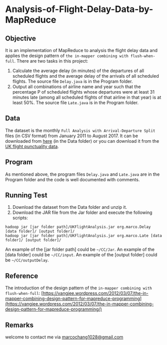 # Analysis-of-Flight-Delay-Data-by-MapReduce

## Objective
It is an implementation of MapReduce to analysis the flight delay data and applies the design pattern of `the in-mapper combining with flush-when-full`. There are two tasks in this project: 
1. Calculate the average delay (in minutes) of the departures of all scheduled flights and the average delay of the arrivals of all scheduled flights. The source file `Delay.java` is in the Program folder.
2. Output all combinations of airline name and year such that the percentage P of scheduled flights whose departures were at least 31 minutes late (among all scheduled flights of that airline in that year) is at least 50%. The source file `Late.java` is in the Program folder.

## Data
The dataset is the monthly `Full Analysis with Arrival-Departure Split` files (in CSV format) from January 2011 to August 2017. It can be downloaded from [here](Data/FlightDelayData.zip) (in the Data folder) or you can download it from the [UK flight punctuality data](http://www.caa.co.uk/Data-and-analysis/UK-aviation-market/Flight-reliability/Datasets/UK-flight-punctuality-data/).

## Program
As mentioned above, the program files `Delay.java` and `Late.java` are in the Program folder and the code is well documented with comments. 

## Running Test
1. Download the dataset from the Data folder and unzip it.
2. Download the JAR file from the Jar folder and execute the following scripts:
```
hadoop jar [jar folder path]/UKFlightAnalysis.jar org.marco.Delay [data folder]/ [output folder]/
hadoop jar [jar folder path]/UKFlightAnalysis.jar org.marco.Late [data folder]/ [output folder]/
```
An example of the [jar folder path] could be `~/CC/Jar`. An example of the [data folder] could be `~/CC/input`. An example of the [output folder] could be `~/CC/outputDelay`.

## Reference
The introduction of the design pattern of the `in-mapper combining with flush-when-full`: [https://vangjee.wordpress.com/2012/03/07/the-in-mapper-combining-design-pattern-for-mapreduce-programming](https://vangjee.wordpress.com/2012/03/07/the-in-mapper-combining-design-pattern-for-mapreduce-programming/)

## Remarks
welcome to contact me via [marcochang1028@gmail.com](mailto:marcochang1028@gmail.com)
